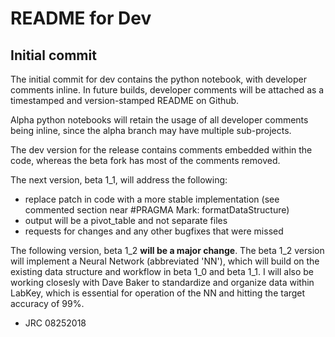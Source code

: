 # README for Dev

## Initial commit

The initial commit for dev contains the python notebook, with developer comments inline.  In future builds, developer comments will be attached as a timestamped and version-stamped README on Github. 

Alpha python notebooks will retain the usage of all developer comments being inline, since the alpha branch may have multiple sub-projects.

The dev version for the release contains comments embedded within the code, whereas the beta fork has most of the comments removed.

The next version, beta 1_1, will address the following:
* replace patch in code with a more stable implementation (see commented section near #PRAGMA Mark: formatDataStructure)
* output will be a pivot_table and not separate files
* requests for changes and any other bugfixes that were missed

The following version, beta 1_2 **will be a major change**.  The beta 1_2 version will implement a Neural Network (abbreviated 'NN'), which will build on the existing data structure and workflow in beta 1_0 and beta 1_1. I will also be working closesly with Dave Baker to standardize and organize data within LabKey, which is essential for operation of the NN and hitting the target accuracy of 99%.

- JRC 08252018
